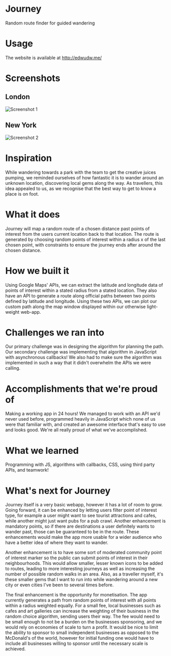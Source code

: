 # Journey
Random route finder for guided wandering

# Usage
The website is available at http://edwudw.me/

# Screenshots
## London 
![Screenshot 1](https://challengepost-s3-challengepost.netdna-ssl.com/photos/production/software_photos/000/669/466/datas/gallery.jpg)
## New York
![Screenshot 2](https://challengepost-s3-challengepost.netdna-ssl.com/photos/production/software_photos/000/669/531/datas/gallery.jpg)

# Inspiration
While wandering towards a park with the team to get the creative juices pumping, we reminded ourselves of how fantastic it is to wander around an unknown location, discovering local gems along the way. As travellers, this idea appealed to us, as we recognise that the best way to get to know a place is on foot.

# What it does
Journey will map a random route of a chosen distance past points of interest from the users current location back to that location. The route is generated by choosing random points of interest within a radius x of the last chosen point, with constraints to ensure the journey ends after around the chosen distance.

# How we built it
Using Google Maps' APIs, we can extract the latitude and longitude data of points of interest within a stated radius from a stated location. They also have an API to generate a route along official paths between two points defined by latitude and longitude. Using these two APIs, we can plot our custom path along the map window displayed within our otherwise light-weight web-app.

# Challenges we ran into
Our primary challenge was in designing the algorithm for planning the path. Our secondary challenge was implementing that algorithm in JavaScript with asynchronous callbacks! We also had to make sure the algorithm was implemented in such a way that it didn't overwhelm the APIs we were calling.

# Accomplishments that we're proud of
Making a working app in 24 hours! We managed to work with an API we'd never used before, programmed heavily in JavaScript which none of us were that familiar with, and created an awesome interface that's easy to use and looks good. We're all really proud of what we've accomplished.

# What we learned
Programming with JS, algorithms with callbacks, CSS, using third party APIs, and teamwork!

# What's next for Journey
Journey itself is a very basic webapp, however it has a lot of room to grow. Going forward, it can be enhanced by letting users filter point of interest type, for example a user might want to see tourist attractions and cafes, while another might just want pubs for a pub crawl. Another enhancement is mandatory points, so if there are destinations a user definitely wants to wander past, those can be guaranteed to be in the route. These enhancements would make the app more usable for a wider audience who have a better idea of where they want to wander.

Another enhancement is to have some sort of moderated community point of interest marker so the public can submit points of interest in their neighbourhoods. This would allow smaller, lesser known icons to be added to routes, leading to more interesting journeys as well as increasing the number of possible random walks in an area. Also, as a traveller myself, it's these smaller gems that I want to run into while wandering around a new city or even cities I've been to several times before.

The final enhancement is the opportunity for monetisation. The app currently generates a path from random points of interest with all points within a radius weighted equally. For a small fee, local businesses such as cafes and art galleries can increase the weighting of their business in the random choice algorithm, sending users their way. The fee would need to be small enough to not be a burden on the businesses sponsoring, and we would rely on economies of scale to turn a profit. It would be nice to limit the ability to sponsor to small independent businesses as opposed to the McDonald's of the world, however for initial funding one would have to include all businesses willing to sponsor until the necessary scale is achieved.
